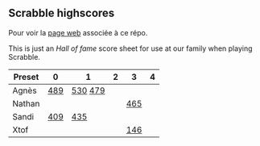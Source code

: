 ## Scrabble highscores

Pour voir la [page web](https://cerisara.github.io/ScrabbleHighscores/) associée à ce répo.

This is just an *Hall of fame* score sheet for use at our family when playing Scrabble.

| Preset | 0 | 1 | 2 | 3 | 4 |
| ------ | - | - | - | - | - |
| Agnès  | [489](gA1.txt) | [530](gA2.txt) [479](gA3.txt) |   |   |   |
| Nathan |   |   |   | [465](gN1.txt) |   |
| Sandi | [409](gS1.txt)  | [435](gS2.txt)  |   |  |   |
| Xtof   |   |   |   | [146](gX1.txt) |   |


